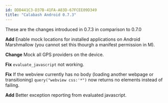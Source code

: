 ```yaml
---
id: DDD441C3-D37B-41FA-A83D-67FCEE09D349
title: "Calabash Android 0.7.3"
---
```


These are the changes introduced in 0.7.3 in comparison to 0.7.0

**Add** Enable mock locations for installed applications on Android Marshmallow (you cannot set this thourgh a manifest permission in M).

**Change** Mock all GPS providers on the device.

**Fix** `evaluate_javascript` not working.

**Fix** If the webview currently has no body (loading another webpage or transitioning) `query("webview css:'*")` now returns no elements instead of failing.

**Add** Better exception reporting from evaluated javascript.

